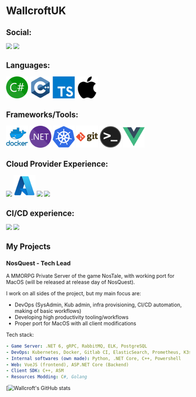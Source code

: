 # WallcroftUK 


## Social:
<a href="https://github.com/WallcroftUK"><img src="https://img.shields.io/badge/-@WallcroftUK-%23181717?style=flat-square&logo=github" height="25"></a>
<a href="#"><img src="https://img.shields.io/badge/-WallcroftUK%231101-%232c2f33?style=flat-square&logo=discord" height="25"></a>


## Languages:
<code><img height="60" src="https://raw.githubusercontent.com/github/explore/80688e429a7d4ef2fca1e82350fe8e3517d3494d/topics/csharp/csharp.png"></code>
<code><img height="60" src="https://raw.githubusercontent.com/github/explore/80688e429a7d4ef2fca1e82350fe8e3517d3494d/topics/cpp/cpp.png"></code>
<code><img height="60" src="https://raw.githubusercontent.com/github/explore/80688e429a7d4ef2fca1e82350fe8e3517d3494d/topics/typescript/typescript.png"></code>
<code><img height="60" src="https://raw.githubusercontent.com/github/explore/main/topics/apple/apple.png"></code>


## Frameworks/Tools:
<code><img height="60" src="https://raw.githubusercontent.com/github/explore/80688e429a7d4ef2fca1e82350fe8e3517d3494d/topics/docker/docker.png"></code>
<code><img height="60" src="https://raw.githubusercontent.com/github/explore/93d8a67084f94b2a444e510199a6e7622e5b09a3/topics/dotnet/dotnet.png"></code>
<code><img height="60" src="https://raw.githubusercontent.com/github/explore/80688e429a7d4ef2fca1e82350fe8e3517d3494d/topics/kubernetes/kubernetes.png"></code>
<code><img height="60" src="https://raw.githubusercontent.com/github/explore/80688e429a7d4ef2fca1e82350fe8e3517d3494d/topics/git/git.png"></code>
<code><img height="60" src="https://raw.githubusercontent.com/github/explore/80688e429a7d4ef2fca1e82350fe8e3517d3494d/topics/terminal/terminal.png"></code>
<code><img height="60" src="https://raw.githubusercontent.com/github/explore/80688e429a7d4ef2fca1e82350fe8e3517d3494d/topics/vue/vue.png"></code>

## Cloud Provider Experience:
<code><img height="60" src="https://avatars.githubusercontent.com/u/5184305?s=200&v=4"></code>
<code><img height="60" src="https://raw.githubusercontent.com/github/explore/80688e429a7d4ef2fca1e82350fe8e3517d3494d/topics/azure/azure.png"></code>
<code><img height="60" src="https://avatars0.githubusercontent.com/u/2810941?s=200&v=4"></code>
<code><img height="60" src="https://avatars3.githubusercontent.com/u/5185491?s=200&v=4"></code>


## CI/CD experience:

<code><img height="50" src="https://github.githubassets.com/images/modules/logos_page/GitHub-Mark.png"></code>
<code><img height="50" src="https://about.gitlab.com/images/press/logo/png/gitlab-logo-gray-stacked-rgb.png"></code>

## My Projects

### NosQuest - Tech Lead

A MMORPG Private Server of the game NosTale, with working port for MacOS (will be released at release day of NosQuest).

I work on all sides of the project, but my main focus are:
- DevOps (SysAdmin, Kub admin, infra provisioning, CI/CD automation, making of basic workflows)
- Developing high productivity tooling/workflows
- Proper port for MacOS with all client modifications


Tech stack: 
```yaml
- Game Server: .NET 6, gRPC, RabbitMQ, ELK, PostgreSQL
- DevOps: Kubernetes, Docker, Gitlab CI, ElasticSearch, Prometheus, K3s
- Internal softwares (own made): Python, .NET Core, C++, Powershell
- Web: VueJS (frontend), ASP.NET Core (Backend)
- Client SDK: C++, ASM
- Resources Modding: C#, Golang
```

[![Wallcroft's GitHub stats](https://github-readme-stats.vercel.app/api?username=WallcroftUK&show_icons=true&hide=[%22issues%22])

<!--
used best template :) Thanks Blowa
-->
